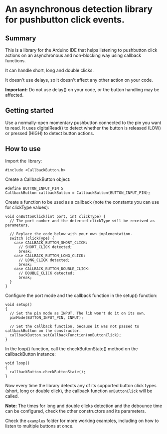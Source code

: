 # An asynchronous detection library for pushbutton click events.

## Summary

This is a library for the Arduino IDE that helps listening to pushbutton click actions 
on an asynchronous and non-blocking way using callback functions. 

It can handle short, long and double clicks. 

It doesn't use delays, so it doesn't affect any other action on your code.  

<b>Important:</b> Do not use delay() on your code, or the button handling may be affected.

## Getting started

Use a normally-open momentary pushbutton connected to the pin you want to read.
It uses digitalRead() to detect whether the button is released (LOW) or pressed (HIGH) to detect button actions.

## How to use

Import the library:

~~~{.cpp}
#include <CallbackButton.h>
~~~

Create a CallbackButton object:

~~~{.cpp}
#define BUTTON_INPUT_PIN 5
CallbackButton callbackButton = CallbackButton(BUTTON_INPUT_PIN);
~~~

Create a function to be used as a callback (note the constants you can use for clickType values):

~~~{.cpp}
void onButtonClick(int port, int clickType) {
  // The port number and the detected clickType will be received as parameters.

  // Replace the code below with your own implementation.
  switch (clickType) {
    case CALLBACK_BUTTON_SHORT_CLICK:
      // SHORT_CLICK detected;
      break;
    case CALLBACK_BUTTON_LONG_CLICK:
      // LONG_CLICK detected;
      break;
    case CALLBACK_BUTTON_DOUBLE_CLICK:
      // DOUBLE_CLICK detected;
      break;
  }
}
~~~

Configure the port mode and the callback function in the setup() function:

~~~{.cpp}
void setup() 
{
  // Set the pin mode as INPUT. The lib won't do it on its own.
  pinMode(BUTTON_INPUT_PIN, INPUT);

  // Set the callback function, because it was not passed to callbackButton on the constructor.
  callbackButton.setCallbackFunction(onButtonClick);
}
~~~

In the loop() function, call the checkButtonState() method on the callbackButton instance:

~~~{.cpp}
void loop()
{
  callbackButton.checkButtonState();
}
~~~

Now every time the library detects any of its supported button click types (short, long or double click),
the callback function ```onButtonClick``` will be called.

<b>Note:</b> The times for long and double clicks detection and the debounce time can be configured,
check the other constructors and its parameters.

Check the ```examples``` folder for more working examples, including on how to listen to multiple buttons at once. 
